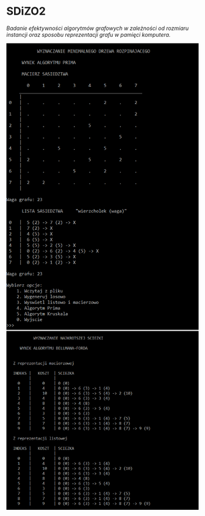 # SDiZO2

_Badanie efektywności algorytmów grafowych w zależności od rozmiaru instancji oraz sposobu
reprezentacji grafu w pamięci komputera._

![Wynik algorytmu Prima](img/mst.png)
![Wynik algorytmu Bellmana-Forda](img/bf.png)

